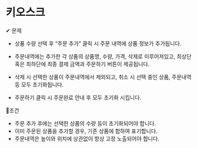 # 키오스크

✔ 문제

- 상품 수량 선택 후 “주문 추가” 클릭 시 주문 내역에 상품 정보가 추가됩니다.

- 주문내역에는 추가한 각 상품의 상품명, 수량, 가격, 삭제로 이루어져있고, 최상단 혹은 최하단에 최종 결제 금액과 주문하기 버튼이 제공됩니다.

- 삭제 시 선택한 상품이 주문내역에서 제외되고, 취소 시 선택 중인 상품, 주문내역 등 모두 초기화됩니다.

- 주문하기 클릭 시 주문완료 안내 후 모두 초기화 시킵니다.

💨조건

- 주문 추가 후에는 선택한 상품의 수량 등이 초기화되어야 합니다.
- 이미 주문된 상품을 추가할 경우, 기존 상품에 합하여 표기합니다.
- 주문내역은 높이와 위치에 상관없이 항상 고정 노출되어야 합니다.
